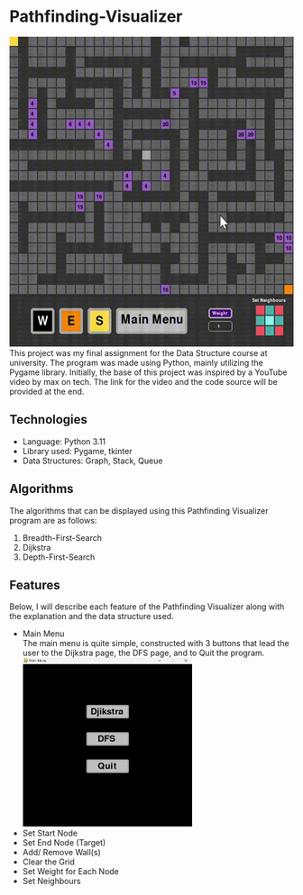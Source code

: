 # Pathfinding-Visualizer
<img src="https://github.com/GaTheLy/Pathfinding-Visualizer/blob/main/assets/dijstra_demo.gif"  width="550" height="550"> <br>
This project was my final assignment for the Data Structure course at university. The program was made using Python, 
mainly utilizing the Pygame library. Initially, the base of this project was inspired by a YouTube video by max on tech. 
The link for the video and the code source will be provided at the end. <br>

## Technologies
- Language: Python 3.11
- Library used: Pygame, tkinter
- Data Structures: Graph, Stack, Queue

## Algorithms
The algorithms that can be displayed using this Pathfinding Visualizer program are as follows:
1. Breadth-First-Search
2. Dijkstra
3. Depth-First-Search

## Features <br>
Below, I will describe each feature of the Pathfinding Visualizer along with the explanation and the data structure used. <br>
* Main Menu <br>
  The main menu is quite simple, constructed with 3 buttons that lead the user to the Dijkstra page, the DFS page, and to Quit the program. <br>
  <img src="https://github.com/GaTheLy/Pathfinding-Visualizer/blob/main/assets/main_menu.png"  width="300" height="300"> <br>
* Set Start Node
* Set End Node (Target)
* Add/ Remove Wall(s)
* Clear the Grid
* Set Weight for Each Node
* Set Neighbours
  
  
